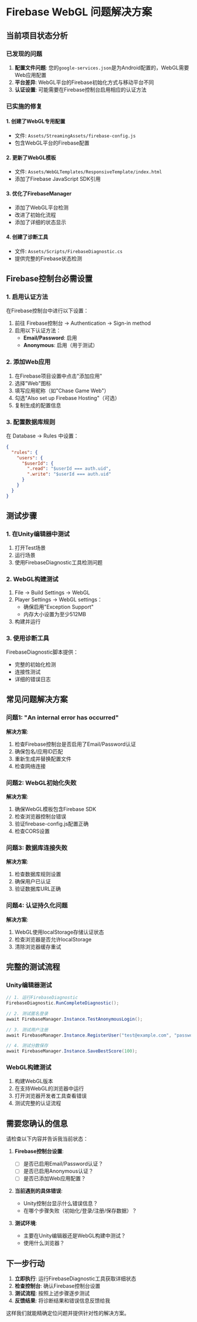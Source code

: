 # Firebase WebGL 问题解决方案

## 当前项目状态分析

### 已发现的问题
1. **配置文件问题**: 您的`google-services.json`是为Android配置的，WebGL需要Web应用配置
2. **平台差异**: WebGL平台的Firebase初始化方式与移动平台不同
3. **认证设置**: 可能需要在Firebase控制台启用相应的认证方法

### 已实施的修复

#### 1. 创建了WebGL专用配置
- 文件: `Assets/StreamingAssets/firebase-config.js`
- 包含WebGL平台的Firebase配置

#### 2. 更新了WebGL模板
- 文件: `Assets/WebGLTemplates/ResponsiveTemplate/index.html`
- 添加了Firebase JavaScript SDK引用

#### 3. 优化了FirebaseManager
- 添加了WebGL平台检测
- 改进了初始化流程
- 添加了详细的状态显示

#### 4. 创建了诊断工具
- 文件: `Assets/Scripts/FirebaseDiagnostic.cs`
- 提供完整的Firebase状态检测

## Firebase控制台必需设置

### 1. 启用认证方法
在Firebase控制台中进行以下设置：

1. 前往 Firebase控制台 → Authentication → Sign-in method
2. 启用以下认证方法：
   - **Email/Password**: 启用
   - **Anonymous**: 启用（用于测试）

### 2. 添加Web应用
1. 在Firebase项目设置中点击"添加应用"
2. 选择"Web"图标
3. 填写应用昵称（如"Chase Game Web"）
4. 勾选"Also set up Firebase Hosting"（可选）
5. 复制生成的配置信息

### 3. 配置数据库规则
在 Database → Rules 中设置：

```json
{
  "rules": {
    "users": {
      "$userId": {
        ".read": "$userId === auth.uid",
        ".write": "$userId === auth.uid"
      }
    }
  }
}
```

## 测试步骤

### 1. 在Unity编辑器中测试
1. 打开Test场景
2. 运行场景
3. 使用FirebaseDiagnostic工具检测问题

### 2. WebGL构建测试
1. File → Build Settings → WebGL
2. Player Settings → WebGL settings：
   - 确保启用"Exception Support"
   - 内存大小设置为至少512MB
3. 构建并运行

### 3. 使用诊断工具
FirebaseDiagnostic脚本提供：
- 完整的初始化检测
- 连接性测试
- 详细的错误日志

## 常见问题解决方案

### 问题1: "An internal error has occurred"
**解决方案**:
1. 检查Firebase控制台是否启用了Email/Password认证
2. 确保包名/应用ID匹配
3. 重新生成并替换配置文件
4. 检查网络连接

### 问题2: WebGL初始化失败
**解决方案**:
1. 确保WebGL模板包含Firebase SDK
2. 检查浏览器控制台错误
3. 验证firebase-config.js配置正确
4. 检查CORS设置

### 问题3: 数据库连接失败
**解决方案**:
1. 检查数据库规则设置
2. 确保用户已认证
3. 验证数据库URL正确

### 问题4: 认证持久化问题
**解决方案**:
1. WebGL使用localStorage存储认证状态
2. 检查浏览器是否允许localStorage
3. 清除浏览器缓存重试

## 完整的测试流程

### Unity编辑器测试
```csharp
// 1. 运行FirebaseDiagnostic
FirebaseDiagnostic.RunCompleteDiagnostic();

// 2. 测试匿名登录
await FirebaseManager.Instance.TestAnonymousLogin();

// 3. 测试用户注册
await FirebaseManager.Instance.RegisterUser("test@example.com", "password123");

// 4. 测试分数保存
await FirebaseManager.Instance.SaveBestScore(100);
```

### WebGL构建测试
1. 构建WebGL版本
2. 在支持WebGL的浏览器中运行
3. 打开浏览器开发者工具查看错误
4. 测试完整的认证流程

## 需要您确认的信息

请检查以下内容并告诉我当前状态：

1. **Firebase控制台设置**:
   - [ ] 是否已启用Email/Password认证？
   - [ ] 是否已启用Anonymous认证？
   - [ ] 是否已添加Web应用配置？

2. **当前遇到的具体错误**:
   - Unity控制台显示什么错误信息？
   - 在哪个步骤失败（初始化/登录/注册/保存数据）？

3. **测试环境**:
   - 主要在Unity编辑器还是WebGL构建中测试？
   - 使用什么浏览器？

## 下一步行动

1. **立即执行**: 运行FirebaseDiagnostic工具获取详细状态
2. **检查控制台**: 确认Firebase控制台设置
3. **测试流程**: 按照上述步骤逐步测试
4. **反馈结果**: 将诊断结果和错误信息反馈给我

这样我们就能精确定位问题并提供针对性的解决方案。 